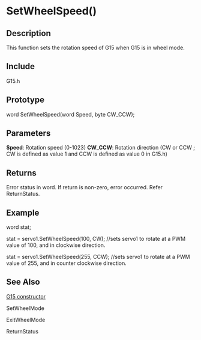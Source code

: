 # SetWheelSpeed() #

## Description ##
This function sets the rotation speed of G15 when G15 is in wheel mode.


## Include ##
G15.h

## Prototype ##
word SetWheelSpeed(word Speed, byte CW\_CCW);

## Parameters ##
**Speed**: Rotation speed (0-1023)
**CW\_CCW**: Rotation direction (CW or CCW ; CW is defined as value 1 and CCW is defined as value 0 in G15.h)

## Returns ##
Error status in word. If return is non-zero, error occurred. Refer ReturnStatus.

## Example ##
word stat;

stat = servo1.SetWheelSpeed(100, CW);  //sets servo1 to rotate at a PWM value of 100, and in clockwise direction.

stat = servo1.SetWheelSpeed(255, CCW);  //sets servo1 to rotate at a PWM value of 255, and in counter clockwise direction.

## See Also ##
[G15 constructor](http://code.google.com/p/cytron-g15-shield/wiki/G15)

SetWheelMode


ExitWheelMode


ReturnStatus